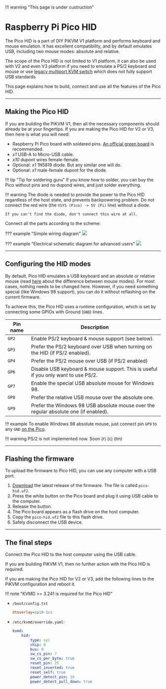 !!! warning "This page is under custruction"


# Raspberry Pi Pico HID

The Pico HID is a part of DIY PiKVM V1 platform and performs keyboard and mouse emulation.
It has excellent compatibility, and by default emulates USB, including two mouse modes: absolute and relative.

The scope of the Pico HID is not limited to V1 platform, it can also be used with V2 and even V3 platform
if you need to emulate a PS/2 keyboard and mouse or use [legacy multiport KVM switch](https://github.com/pikvm/pikvm/issues/7)
which does not fully support USB standards.

This page explains how to build, connect and use all the features of the Pico HID.


-----
## Making the Pico HID

If you are building the PiKVM V1, then all the necessary components should already be at your fingertips.
If you are making the Pico HID for V2 or V3, then here is what you will need:

* Raspberry Pi Pico board with soldered pins. [An official green board](https://pico.pinout.xyz) is recommended.
* *x1* USB-A to Micro-USB cable.
* *x10* dupont wires female-female.
* Optional: *x1* 1N5819 diode. But any similar one will do.
* Optional: *x1* male-female dupont for the diode.

!!! tip "Tip for soldering guru"
    If you know how to solder, you can buy the Pico without pins and no dupond wires, and just solder everything.

!!! warning
    The diode is needed to provide the power to the Pico HID regardless of the host state,
    and prevents backpowering problem. Do not connect the red wire (the `VSYS (Pico) -> 5V (Pi)` line) without a diode.

    If you can't find the diode, don't connect this wire at all.

Connect all the parts according to the scheme:

??? example "Simple wiring diagram"
    <img src="basic_breadboard.png" />

??? example "Electrical schematic diagram for advanced users"
    <img src="basic_scheme.png" />


-----
## Configuring the HID modes

By default, Pico HID emulates a USB keyboard and an absolute or relative mouse
(read [here](mouse.md) about the difference between mouse modes).
For most cases, nothing needs to be changed here. However, if you need something special
(like Windows 98 support), you can do it without reflashing on the current firmware.

To achieve this, the Pico HID uses a runtime configuration, which is set by connecting
some GPIOs with Ground (`GND`) lines.

| Pin name | Description |
|----------|-------------|
| `GP2`    | Enable PS/2 keyboard & mouse support (see below). |
| `GP3`    | Prefer the PS/2 keyboard over USB when turning on the HID (if PS/2 enabled). |
| `GP4`    | Prefer the PS/2 mouse over USB (if PS/2 enabled) |
| `GP6`    | Disable USB keyboard & mouse support. This is useful if you only want to use PS/2. |
| `GP7`    | Enable the special USB absolute mouse for Windows 98. |
| `GP8`    | Prefer the relative USB mouse over the absolute one. |
| `GP9`    | Prefer the Windows 98 USB absolute mouse over the regular absolute one (if enabled). |

!!! example
    To enable Windows 98 absolute mouse, just connect pin `GP9` to any `GND` [on the Pico](https://pico.pinout.xyz).

!!! warning
    PS/2 is not implemented now. Soon (r) (c) (tm)


-----
## Flashing the firmware

To upload the firmware to Pico HID, you can use any computer with a USB port.

1. [Download](https://github.com/pikvm/kvmd/releases) the latest release of the firmware. The file is called `pico-hid.uf2`.
2. Press the white button on the Pico board and plug it using USB cable to the computer.
3. Release the button.
4. The Pico board appears as a flash drive on the host computer.
5. Copy the `pico-hid.uf2` file to this flash drive.
6. Safely disconnect the USB device.


-----
## The final steps

Connect the Pico HID to the host computer using the USB cable.

If you are building PiKVM V1, then no further action with the Pico HID is required.

If you are making the Pico HID for V2 or V3, add the following lines to the PiKVM configuration and reboot it.

!!! note "KVMD >= 3.241 is required for the Pico HID"

* `/boot/config.txt`
    ```ini
    dtoverlay=spi0-1cs
    ```

* `/etc/kvmd/override.yaml`:
    ```yaml
    kvmd:
        hid:
            type: spi
            chip: 0
            bus: 0
            sw_cs_pin: 7
            sw_cs_per_byte: true
            reset_pin: 25
            reset_inverted: true
            reset_self: true
            power_detect_pin: 16
            power_detect_pull_down: true
    ```
